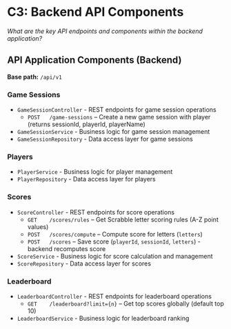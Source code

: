 # C3: Backend API Components

*What are the key API endpoints and components within the backend application?*

## API Application Components (Backend)

**Base path:** `/api/v1`

### Game Sessions
- `GameSessionController` - REST endpoints for game session operations
  * `POST   /game-sessions` – Create a new game session with player (returns sessionId, playerId, playerName)
- `GameSessionService` - Business logic for game session management  
- `GameSessionRepository` - Data access layer for game sessions

### Players
- `PlayerService` - Business logic for player management
- `PlayerRepository` - Data access layer for players

### Scores
- `ScoreController` - REST endpoints for score operations
  * `GET    /scores/rules` – Get Scrabble letter scoring rules (A-Z point values)
  * `POST   /scores/compute` – Compute score for letters (`letters`)
  * `POST   /scores` – Save score (`playerId`, `sessionId`, `letters`) - backend recomputes score
- `ScoreService` - Business logic for score calculation and management
- `ScoreRepository` - Data access layer for scores

### Leaderboard
- `LeaderboardController` - REST endpoints for leaderboard operations
  * `GET    /leaderboard?limit={n}` – Get top scores globally (default top 10)
- `LeaderboardService` - Business logic for leaderboard ranking